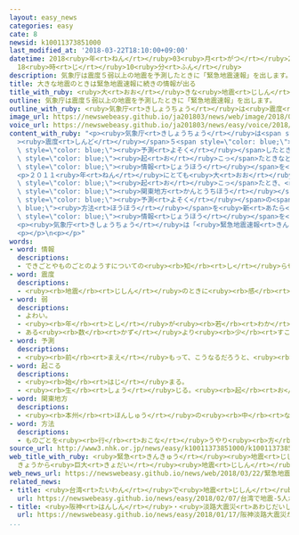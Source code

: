 ```yaml
---
layout: easy_news
categories: easy
cate: 8
newsid: k10011373851000
last_modified_at: '2018-03-22T18:10:00+09:00'
datetime: 2018<ruby>年<rt>ねん</rt></ruby>03<ruby>月<rt>がつ</rt></ruby>22<ruby>日<rt>にち</rt></ruby>
  18<ruby>時<rt>じ</rt></ruby>10<ruby>分<rt>ふん</rt></ruby>
description: 気象庁は震度５弱以上の地震を予測したときに「緊急地震速報」を出します。
title: 大きな地震のときは緊急地震速報に続きの情報が出る
title_with_ruby: <ruby>大<rt>おお</rt></ruby>きな<ruby>地震<rt>じしん</rt></ruby>のときは<ruby>緊急地震速報<rt>きんきゅうじしんそくほう</rt></ruby>に<ruby>続<rt>つづ</rt></ruby>きの<ruby>情報<rt>じょうほう</rt></ruby>が<ruby>出<rt>で</rt></ruby>る
outline: 気象庁は震度５弱以上の地震を予測したときに「緊急地震速報」を出します。
outline_with_ruby: <ruby>気象庁<rt>きしょうちょう</rt></ruby>は<ruby>震度<rt>しんど</rt></ruby>５<ruby>弱<rt>じゃく</rt></ruby><ruby>以上<rt>いじょう</rt></ruby>の<ruby>地震<rt>じしん</rt></ruby>を<ruby>予測<rt>よそく</rt></ruby>したときに「<ruby>緊急地震速報<rt>きんきゅうじしんそくほう</rt></ruby>」を<ruby>出<rt>だ</rt></ruby>します。
image_url: https://newswebeasy.github.io/ja201803/news/web/image/2018/03/22/K10011373851_1803220037_1803220040_01_03.jpg
voice_url: https://newswebeasy.github.io/ja201803/news/easy/voice/2018/03/22/k10011373851000.mp3
content_with_ruby: "<p><ruby>気象庁<rt>きしょうちょう</rt></ruby>は<span style=\"color: blue;\"\
  ><ruby>震度<rt>しんど</rt></ruby></span>５<span style=\"color: blue;\"><ruby>弱<rt>じゃく</rt></ruby></span><ruby>以上<rt>いじょう</rt></ruby>の<ruby>地震<rt>じしん</rt></ruby>を<span\
  \ style=\"color: blue;\"><ruby>予測<rt>よそく</rt></ruby></span>したときに「<ruby>緊急地震速報<rt>きんきゅうじしんそくほう</rt></ruby>」を<ruby>出<rt>だ</rt></ruby>します。<ruby>今<rt>いま</rt></ruby>まで<ruby>緊急地震速報<rt>きんきゅうじしんそくほう</rt></ruby>が<ruby>出<rt>で</rt></ruby>るのは１<ruby>回<rt>かい</rt></ruby>だけでした。２２<ruby>日<rt>にち</rt></ruby>からは、とても<ruby>大<rt>おお</rt></ruby>きな<ruby>地震<rt>じしん</rt></ruby>が<span\
  \ style=\"color: blue;\"><ruby>起<rt>お</rt></ruby>こっ</span>たときなどに<ruby>続<rt>つづ</rt></ruby>きの<span\
  \ style=\"color: blue;\"><ruby>情報<rt>じょうほう</rt></ruby></span>を<ruby>出<rt>だ</rt></ruby>して、１<ruby>回<rt>かい</rt></ruby><ruby>目<rt>め</rt></ruby>に<ruby>知<rt>し</rt></ruby>らせた<ruby>場所<rt>ばしょ</rt></ruby>よりも<ruby>広<rt>ひろ</rt></ruby>い<ruby>場所<rt>ばしょ</rt></ruby>で<ruby>気<rt>き</rt></ruby>をつけるように<ruby>言<rt>い</rt></ruby>います。</p>\n\
  <p>２０１１<ruby>年<rt>ねん</rt></ruby>にとても<ruby>大<rt>おお</rt></ruby>きな<ruby>地震<rt>じしん</rt></ruby>が<span\
  \ style=\"color: blue;\"><ruby>起<rt>お</rt></ruby>こっ</span>たとき、<ruby>緊急地震速報<rt>きんきゅうじしんそくほう</rt></ruby>が<ruby>出<rt>で</rt></ruby>なかった<span\
  \ style=\"color: blue;\"><ruby>関東地方<rt>かんとうちほう</rt></ruby></span>でも<ruby>大<rt>おお</rt></ruby>きく<ruby>揺<rt>ゆ</rt></ruby>れました。このため<ruby>気象庁<rt>きしょうちょう</rt></ruby>は<span\
  \ style=\"color: blue;\"><ruby>予測<rt>よそく</rt></ruby></span>の<span style=\"color:\
  \ blue;\"><ruby>方法<rt>ほうほう</rt></ruby></span>を<ruby>新<rt>あたら</rt></ruby>しくして、<ruby>続<rt>つづ</rt></ruby>きの<span\
  \ style=\"color: blue;\"><ruby>情報<rt>じょうほう</rt></ruby></span>を<ruby>出<rt>だ</rt></ruby>すことにしました。</p>\n\
  <p><ruby>気象庁<rt>きしょうちょう</rt></ruby>は「<ruby>緊急地震速報<rt>きんきゅうじしんそくほう</rt></ruby>が<ruby>出<rt>で</rt></ruby>てから<ruby>揺<rt>ゆ</rt></ruby>れるまではとても<ruby>短<rt>みじか</rt></ruby>い<ruby>時間<rt>じかん</rt></ruby>です。<ruby>短<rt>みじか</rt></ruby>い<ruby>間<rt>あいだ</rt></ruby>にどうしたらいいか<ruby>考<rt>かんが</rt></ruby>えておいてほしいです」と<ruby>話<rt>はな</rt></ruby>しています。</p>\n\
  <p></p>\n<p></p>"
words:
- word: 情報
  descriptions:
  - できごとやものごとのようすについての<ruby><rb>知</rb><rt>し</rt></ruby>らせ。
- word: 震度
  descriptions:
  - <ruby><rb>地震</rb><rt>じしん</rt></ruby>のときに<ruby><rb>感</rb><rt>かん</rt></ruby>じるゆれの<ruby><rb>度合</rb><rt>どあ</rt></ruby>い。<ruby><rb>計測地震計</rb><rt>けいそくじしんけい</rt></ruby>によって<ruby><rb>測</rb><rt>はか</rt></ruby>られ、<ruby><rb>次</rb><rt>つぎ</rt></ruby>の１０<ruby><rb>段階</rb><rt>だんかい</rt></ruby>に<ruby><rb>分</rb><rt>わ</rt></ruby>けられている。
- word: 弱
  descriptions:
  - よわい。
  - <ruby><rb>年</rb><rt>とし</rt></ruby>が<ruby><rb>若</rb><rt>わか</rt></ruby>い。
  - ある<ruby><rb>数</rb><rt>かず</rt></ruby>より<ruby><rb>少</rb><rt>すこ</rt></ruby>し<ruby><rb>足</rb><rt>た</rt></ruby>りないことを<ruby><rb>表</rb><rt>あらわ</rt></ruby>す。
- word: 予測
  descriptions:
  - <ruby><rb>前</rb><rt>まえ</rt></ruby>もって、こうなるだろうと、<ruby><rb>見当</rb><rt>けんとう</rt></ruby>をつけること。
- word: 起こる
  descriptions:
  - <ruby><rb>始</rb><rt>はじ</rt></ruby>まる。
  - <ruby><rb>生</rb><rt>しょう</rt></ruby>じる。<ruby><rb>起</rb><rt>お</rt></ruby>きる。
- word: 関東地方
  descriptions:
  - <ruby><rb>本州</rb><rt>ほんしゅう</rt></ruby>の<ruby><rb>中</rb><rt>なか</rt></ruby>ほどにある、<ruby><rb>太平洋側</rb><rt>たいへいようがわ</rt></ruby>の<ruby><rb>地方</rb><rt>ちほう</rt></ruby>。<ruby><rb>東京</rb><rt>とうきょう</rt></ruby>・<ruby><rb>神奈川</rb><rt>かながわ</rt></ruby>・<ruby><rb>埼玉</rb><rt>さいたま</rt></ruby>・<ruby><rb>千葉</rb><rt>ちば</rt></ruby>・<ruby><rb>群馬</rb><rt>ぐんま</rt></ruby>・<ruby><rb>栃木</rb><rt>とちぎ</rt></ruby>・<ruby><rb>茨城</rb><rt>いばらき</rt></ruby>の<ruby><rb>一都六県</rb><rt>いっとろっけん</rt></ruby>がある。
- word: 方法
  descriptions:
  - ものごとを<ruby><rb>行</rb><rt>おこな</rt></ruby>うやり<ruby><rb>方</rb><rt>かた</rt></ruby>。しかた。
source_url: http://www3.nhk.or.jp/news/easy/k10011373851000/k10011373851000.html
web_title_with_ruby: <ruby>緊急<rt>きんきゅう</rt></ruby><ruby>地震<rt>じしん</rt></ruby><ruby>速報<rt>そくほう</rt></ruby>
  きょうから<ruby>巨大<rt>きょだい</rt></ruby><ruby>地震<rt>じしん</rt></ruby>では「<ruby>続報<rt>ぞくほう</rt></ruby>」<ruby>発表<rt>はっぴょう</rt></ruby>
web_news_url: https://newswebeasy.github.io/news/web/2018/03/22/緊急地震速報-きょうから巨大地震では続報発表
related_news:
- title: <ruby>台湾<rt>たいわん</rt></ruby>で<ruby>地震<rt>じしん</rt></ruby>　５<ruby>人<rt>にん</rt></ruby>が<ruby>亡<rt>な</rt></ruby>くなって２５０<ruby>人<rt>にん</rt></ruby><ruby>以上<rt>いじょう</rt></ruby>がけがをする
  url: https://newswebeasy.github.io/news/easy/2018/02/07/台湾で地震-5人が亡くなって250人以上がけがをする
- title: <ruby>阪神<rt>はんしん</rt></ruby>・<ruby>淡路大震災<rt>あわじだいしんさい</rt></ruby>が<ruby>起<rt>お</rt></ruby>こってから２３<ruby>年<rt>ねん</rt></ruby>
  url: https://newswebeasy.github.io/news/easy/2018/01/17/阪神淡路大震災が起こってから23年
...
```

